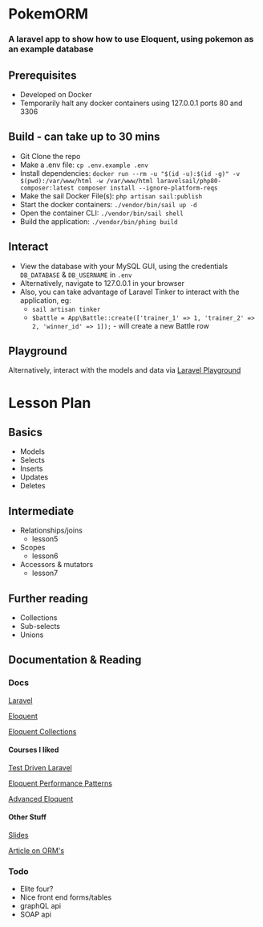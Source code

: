 # PokemORM

### A laravel app to show how to use Eloquent, using pokemon as an example database

## Prerequisites
- Developed on Docker
- Temporarily halt any docker containers using 127.0.0.1 ports 80 and 3306

## Build - can take up to 30 mins
- Git Clone the repo
- Make a .env file: `cp .env.example .env`
- Install dependencies: `docker run --rm -u "$(id -u):$(id -g)" -v $(pwd):/var/www/html -w /var/www/html laravelsail/php80-composer:latest composer install --ignore-platform-reqs`
- Make the sail Docker File(s): `php artisan sail:publish`
- Start the docker containers: `./vendor/bin/sail up -d`
- Open the container CLI: `./vendor/bin/sail shell`
- Build the application: `./vendor/bin/phing build`


## Interact
- View the database with your MySQL GUI, using the credentials `DB_DATABASE` & `DB_USERNAME` in `.env`
- Alternatively, navigate to 127.0.0.1 in your browser
- Also, you can take advantage of Laravel Tinker to interact with the application, eg:
  - `sail artisan tinker`
  - `$battle = App\Battle::create(['trainer_1' => 1, 'trainer_2' => 2, 'winner_id' => 1]);` - will create a new Battle row

## Playground
Alternatively, interact with the models and data via [Laravel Playground](https://laravelplayground.com/#/snippets/c1c08e1a-cc4a-4a1a-9965-2e89efd5e773)

# Lesson Plan
## Basics
- Models
- Selects
- Inserts
- Updates
- Deletes
## Intermediate
- Relationships/joins
    - lesson5
- Scopes
    - lesson6
- Accessors & mutators
    - lesson7

## Further reading
- Collections
- Sub-selects
- Unions

## Documentation & Reading

### Docs

[Laravel](https://laravel.com/docs/8.x)

[Eloquent](https://laravel.com/docs/8.x/eloquent)

[Eloquent Collections](https://laravel.com/docs/8.x/eloquent-collections)

#### Courses I liked

[Test Driven Laravel](https://course.testdrivenlaravel.com/)

[Eloquent Performance Patterns](https://eloquent-course.reinink.ca/)

[Advanced Eloquent](https://laraveldaily.teachable.com/p/laravel-eloquent-expert-level)

#### Other Stuff

[Slides](https://docs.google.com/presentation/d/14GPIT8JuxxKgZiQM1G4LOOp1VfkYeXy1DEzCEyFBY6k/edit?usp=sharing)

[Article on ORM's](https://fideloper.com/how-we-code)

### Todo
- Elite four?
- Nice front end forms/tables
- graphQL api
- SOAP api
